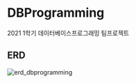 # DBProgramming
2021 1학기 데이터베이스프로그래밍 팀프로젝트


## ERD
![erd_dbprogramming](https://user-images.githubusercontent.com/49220095/120913070-47cbca80-c6cf-11eb-854a-b2e6cf116f14.jpg)
